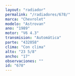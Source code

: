 ```yaml
---
layout: "radiador"
permalink: "/radiadores/678/"
marca: "Chevrolet"
modelo: "Astrovan"
ano: "1989"
motor: "V6 4.3"
transmision: "Automática"
parte: "432058"
clima: "Con clima"
alto: "23 5/8"
ancho: "17"
observaciones: ""
id: "678"
---
```


